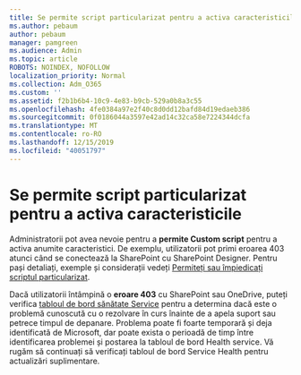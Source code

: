 ```yaml
---
title: Se permite script particularizat pentru a activa caracteristicile
ms.author: pebaum
author: pebaum
manager: pamgreen
ms.audience: Admin
ms.topic: article
ROBOTS: NOINDEX, NOFOLLOW
localization_priority: Normal
ms.collection: Adm_O365
ms.custom: ''
ms.assetid: f2b1b6b4-10c9-4e83-b9cb-529a0b8a3c55
ms.openlocfilehash: 4fe0384a97e2f40c8d0dd12bafd84d19edaeb386
ms.sourcegitcommit: 0f0186044a3597e42ad14c32ca58e7224344dcfa
ms.translationtype: MT
ms.contentlocale: ro-RO
ms.lasthandoff: 12/15/2019
ms.locfileid: "40051797"
---
```

# <a name="allow-custom-script-to-enable-features"></a>Se permite script particularizat pentru a activa caracteristicile

Administratorii pot avea nevoie pentru a **permite Custom script** pentru a activa anumite caracteristici. De exemplu, utilizatorii pot primi eroarea 403 atunci când se conectează la SharePoint cu SharePoint Designer. Pentru pași detaliați, exemple și considerații vedeți [Permiteți sau împiedicați scriptul particularizat](https://docs.microsoft.com/sharepoint/allow-or-prevent-custom-script).

Dacă utilizatorii întâmpină o **eroare 403** cu SharePoint sau OneDrive, puteți verifica [tabloul de bord sănătate Service](https://admin.microsoft.com/AdminPortal/Home#/servicehealth) pentru a determina dacă este o problemă cunoscută cu o rezolvare în curs înainte de a apela suport sau petrece timpul de depanare. Problema poate fi foarte temporară și deja identificată de Microsoft, dar poate exista o perioadă de timp între identificarea problemei și postarea la tabloul de bord Health service. Vă rugăm să continuați să verificați tabloul de bord Service Health pentru actualizări suplimentare.

